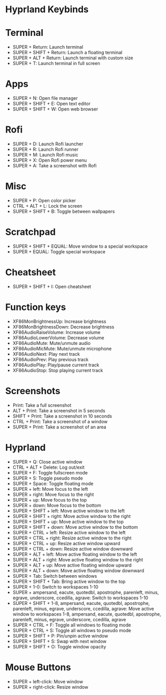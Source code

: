 # Hyprland Keybinds

# Terminal

- SUPER + Return: Launch terminal
- SUPER + SHIFT + Return: Launch a floating terminal
- SUPER + ALT + Return: Launch terminal with custom size
- SUPER + T: Launch terminal in full screen

# Apps

- SUPER + N: Open file manager
- SUPER + SHIFT + E: Open text editor
- SUPER + SHIFT + W: Open web browser

# Rofi

- SUPER + D: Launch Rofi launcher
- SUPER + R: Launch Rofi runner
- SUPER + M: Launch Rofi music
- SUPER + X: Open Rofi power menu
- SUPER + A: Take a screenshot with Rofi

# Misc

- SUPER + P: Open color picker
- CTRL + ALT + L: Lock the screen
- SUPER + SHIFT + B: Toggle between wallpapers

# Scratchpad

- SUPER + SHIFT + EQUAL: Move window to a special workspace
- SUPER + EQUAL: Toggle special workspace

# Cheatsheet

- SUPER + SHIFT + I: Open cheatsheet

# Function keys

- XF86MonBrightnessUp: Increase brightness
- XF86MonBrightnessDown: Decrease brightness
- XF86AudioRaiseVolume: Increase volume
- XF86AudioLowerVolume: Decrease volume
- XF86AudioMute: Mute/unmute audio
- XF86AudioMicMute: Mute/unmute microphone
- XF86AudioNext: Play next track
- XF86AudioPrev: Play previous track
- XF86AudioPlay: Play/pause current track
- XF86AudioStop: Stop playing current track

# Screenshots

- Print: Take a full screenshot
- ALT + Print: Take a screenshot in 5 seconds
- SHIFT + Print: Take a screenshot in 10 seconds
- CTRL + Print: Take a screenshot of a window
- SUPER + Print: Take a screenshot of an area

# Hyprland

- SUPER + Q: Close active window
- CTRL + ALT + Delete: Log out/exit
- SUPER + F: Toggle fullscreen mode
- SUPER + S: Toggle pseudo mode
- SUPER + Space: Toggle floating mode
- SUPER + left: Move focus to the left
- SUPER + right: Move focus to the right
- SUPER + up: Move focus to the top
- SUPER + down: Move focus to the bottom
- SUPER + SHIFT + left: Move active window to the left
- SUPER + SHIFT + right: Move active window to the right
- SUPER + SHIFT + up: Move active window to the top
- SUPER + SHIFT + down: Move active window to the bottom
- SUPER + CTRL + left: Resize active window to the left
- SUPER + CTRL + right: Resize active window to the right
- SUPER + CTRL + up: Resize active window upward
- SUPER + CTRL + down: Resize active window downward
- SUPER + ALT + left: Move active floating window to the left
- SUPER + ALT + right: Move active floating window to the right
- SUPER + ALT + up: Move active floating window upward
- SUPER + ALT + down: Move active floating window downward
- SUPER + Tab: Switch between windows
- SUPER + SHIFT + Tab: Bring active window to the top
- SUPER + 1-0: Switch to workspaces 1-10
- SUPER + ampersand, eacute, quotedbl, apostrophe, parenleft, minus, egrave, underscore, ccedilla, agrave: Switch to workspaces 1-10
- SUPER + SHIFT + 1-8, ampersand, eacute, quotedbl, apostrophe, parenleft, minus, egrave, underscore, ccedilla, agrave: Move active window to workspaces 1-8, ampersand, eacute, quotedbl, apostrophe, parenleft, minus, egrave, underscore, ccedilla, agrave
- SUPER + CTRL + F: Toggle all windows to floating mode
- SUPER + CTRL + S: Toggle all windows to pseudo mode
- SUPER + SHIFT + P: Pin/unpin active window
- SUPER + SHIFT + S: Swap with next window
- SUPER + SHIFT + O: Toggle window opacity

# Mouse Buttons

- SUPER + left-click: Move window
- SUPER + right-click: Resize window
